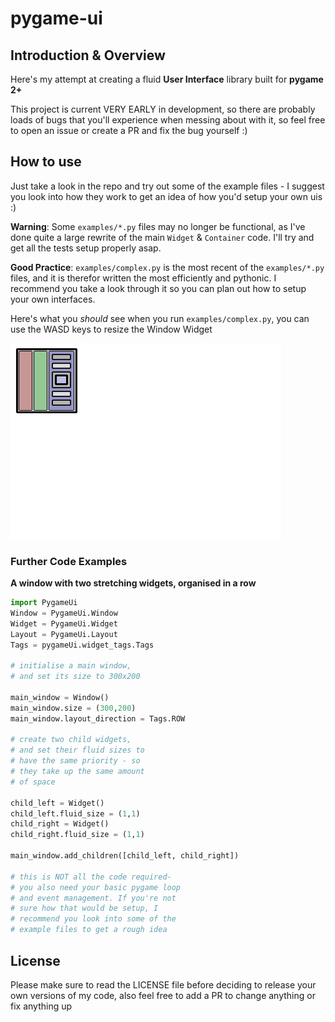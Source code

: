 # pygame-ui
## Introduction & Overview

Here's my attempt at creating a fluid **User Interface** library built for **pygame 2+**

This project is current VERY EARLY in development, so there are probably loads of bugs that you'll experience when messing about with it, so feel free to open an issue or create a PR and fix the bug yourself :)

## How to use
Just take a look in the repo and try out some of the example files - I suggest you look into how they work to get an idea of how you'd setup your own uis :)

**Warning**: Some `examples/*.py` files may no longer be functional, as I've done quite a large rewrite of the main `Widget` & `Container` code. I'll try and get all the tests setup properly asap.

**Good Practice**: `examples/complex.py` is the most recent of the `examples/*.py` files, and it is therefor written the most efficiently and pythonic. I recommend you take a look through it so you can plan out how to setup your own interfaces.

Here's what you _should_ see when you run `examples/complex.py`, you can use the WASD keys to resize the Window Widget

![a gif of examples/complex.py in action](https://raw.githubusercontent.com/Machine-builder/pygame-ui/main/src/gifs/test_complex.gif)

### Further Code Examples
**A window with two stretching widgets, organised in a row**

```python
import PygameUi
Window = PygameUi.Window
Widget = PygameUi.Widget
Layout = PygameUi.Layout
Tags = pygameUi.widget_tags.Tags

# initialise a main window,
# and set its size to 300x200

main_window = Window()
main_window.size = (300,200)
main_window.layout_direction = Tags.ROW

# create two child widgets,
# and set their fluid sizes to
# have the same priority - so
# they take up the same amount
# of space

child_left = Widget()
child_left.fluid_size = (1,1)
child_right = Widget()
child_right.fluid_size = (1,1)

main_window.add_children([child_left, child_right])

# this is NOT all the code required-
# you also need your basic pygame loop
# and event management. If you're not
# sure how that would be setup, I
# recommend you look into some of the
# example files to get a rough idea
```

## License
Please make sure to read the LICENSE file before deciding to release your own versions of my code, also feel free to add a PR to change anything or fix anything up

